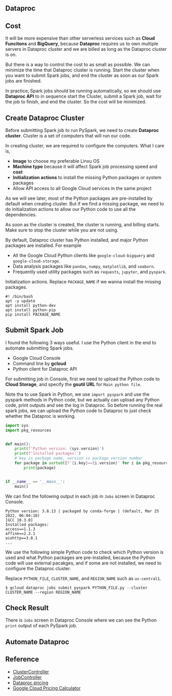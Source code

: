 ## Dataproc

## Cost

It will be more expensive than other serverless services such as **Cloud Funcitons** and **BigQuery**, because **Dataproc** requires us to own multiple servers in Dataproc cluster and we are billed as long as the Dataproc cluster is on.

But there is a way to control the cost to as small as possible. We can minimize the time that Dataproc cluster is running. Start the cluster when you want to submit Spark jobs, and end the cluster as soon as our Spark jobs are finished.

In practice, Spark jobs should be running automatically, so we should use **Dataproc API** to in sequence start the Cluster, submit a Spark job, wait for the job to finish, and end the cluster. So the cost will be minimized.

## Create Dataproc Cluster

Before submitting Spark job to run PySpark, we need to create **Dataproc cluster**. Cluster is a set of computers that will run our code. 

In creating cluster, we are required to configure the computers. What I care is,

- **Image** to choose my preferable Linxu OS
- **Machine type** because it will affect Spark job processing speed and **cost**
- **Initialization actions** to install the missing Python packages or system packages
- Allow API access to all Google Cloud services in the same project

As we will see later, most of the Python packages are pre-installed by default when creating cluster. But if we find a missing package, we need to do initialization actions to allow our Python code to use all the dependencies.

As soon as the cluster is created, the cluster is running, and billing starts. Make sure to stop the cluster while you are not using.

By default, Dataproc cluster has Python installed, and major Python packages are installed. For example

- All the Google Cloud Python clients like `google-cloud-bigquery` and `google-cloud-storage`.
- Data analysis packages like `pandas`, `numpy`, `matplotlib`, and `seaborn`.
- Frequently used utility packages such as `requests`, `jupyter`, and `pyspark`.

Initialization actions. Replace `PACKAGE_NAME` if we wanna install the missing packages.
```
#! /bin/bash
apt -y update
apt install python-dev
apt install python-pip
pip install PACKAGE_NAME
```

## Submit Spark Job

I found the following 3 ways useful. I use the Python client in the end to automate submitting Spark jobs.

- Google Cloud Console
- Command line by **gcloud**
- Python client for Dataproc API

For submitting job in Console, first we need to upload the Python code to **Cloud Storage**, and specify the **gsutil URL** for `Main python file`.

Note tha to use Spark in Python, we use `import pyspark` and use the pyspark methods in Python code, but we actually can upload any Python code, print outputs and see the log in Dataproc. So before running the real spark jobs, we can upload the Python code to Dataproc to just check whether the Dataproc is working.

```python
import sys
import pkg_resources


def main():
    print(f'Python version: {sys.version}')
    print(f'Installed packages:')
    # key is package name, version is package version number
    for package in sorted([f'{i.key}=={i.version}' for i in pkg_resources.working_set]):
        print(package)


if __name__ == '__main__':
    main()
```

We can find the following output in each job in `Jobs` screen in Dataproc Console.

```
Python version: 3.8.13 | packaged by conda-forge | (default, Mar 25 2022, 06:04:10) 
[GCC 10.3.0]
Installed packages:
access==1.1.3
affine==2.3.1
aiohttp==3.8.1
...
```

We use the following simple Python code to check which Python version is used and what Python packages are pre-installed, because the Python code will use external pacakges, and if some are not installed, we need to configure the Dataproc cluster.

Replace `PYTHON_FILE`, `CLUSTER_NAME`, and `REGION_NAME` such as `us-central1`.

```
$ gcloud dataproc jobs submit pyspark PYTHON_FILE.py --cluster CLUSTER_NAME --region REGION_NAME
```

## Check Result

There is `Jobs` screen in Dataproc Console where we can see the Python `print` output of each PySpark job.

## Automate Dataproc

## Reference

- [ClusterController](https://googleapis.dev/python/dataproc/latest/dataproc_v1/cluster_controller.html)
- [JobController](https://googleapis.dev/python/dataproc/latest/dataproc_v1/job_controller.html)
- [Dataproc pricing](https://cloud.google.com/dataproc/pricing)
- [Google Cloud Pricing Calculator](https://cloud.google.com/products/calculator)
